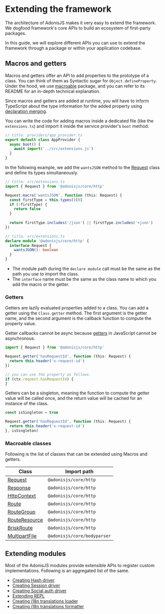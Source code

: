 # Extending the framework

The architecture of AdonisJS makes it very easy to extend the framework. We dogfood framework's core APIs to build an ecosystem of first-party packages.

In this guide, we will explore different APIs you can use to extend the framework through a package or within your application codebase.

## Macros and getters

Macros and getters offer an API to add properties to the prototype of a class. You can think of them as Syntactic sugar for `Object.defineProperty`. Under the hood, we use [macroable](https://github.com/poppinss/macroable) package, and you can refer to its README for an in-depth technical explanation.

Since macros and getters are added at runtime, you will have to inform TypeScript about the type information for the added property using [declaration merging](https://www.typescriptlang.org/docs/handbook/declaration-merging.html).

You can write the code for adding macros inside a dedicated file (like the `extensions.ts`) and import it inside the service provider's `boot` method.

```ts
// title: providers/app_provider.ts
export default class AppProvider {
  async boot() {
    await import('../src/extensions.js')
  }
}
```

In the following example, we add the `wantsJSON` method to the [Request](../http/request.md) class and define its types simultaneously.

```ts
// title: src/extensions.ts
import { Request } from '@adonisjs/core/http'

Request.macro('wantsJSON', function (this: Request) {
  const firstType = this.types()[0]
  if (!firstType) {
    return false
  }
  
  return firstType.includes('/json') || firstType.includes('+json')
})
```

```ts
// title: src/extensions.ts
declare module '@adonisjs/core/http' {
  interface Request {
    wantsJSON(): boolean
  }
}
```

- The module path during the `declare module` call must be the same as the path you use to import the class.
- The `interface` name must be the same as the class name to which you add the macro or the getter.

### Getters

Getters are lazily evaluated properties added to a class. You can add a getter using the `Class.getter` method. The first argument is the getter name, and the second argument is the callback function to compute the property value.

Getter callbacks cannot be async because [getters](https://developer.mozilla.org/en-US/docs/Web/JavaScript/Reference/Functions/get) in JavaScript cannot be asynchronous.

```ts
import { Request } from '@adonisjs/core/http'

Request.getter('hasRequestId', function (this: Request) {
  return this.header('x-request-id')
})

// you can use the property as follows.
if (ctx.request.hasRequestId) {
}
```

Getters can be a singleton, meaning the function to compute the getter value will be called once, and the return value will be cached for an instance of the class.

```ts
const isSingleton = true

Request.getter('hasRequestId', function (this: Request) {
  return this.header('x-request-id')
}, isSingleton)
```

### Macroable classes

Following is the list of classes that can be extended using Macros and getters.

| Class | Import path |
|------|------------|
| [Request](https://github.com/adonisjs/http-server/blob/next/src/request.ts) | `@adonisjs/core/http` |
| [Response](https://github.com/adonisjs/http-server/blob/next/src/response.ts) | `@adonisjs/core/http` |
| [HttpContext](https://github.com/adonisjs/http-server/blob/next/src/http_context/main.ts) | `@adonisjs/core/http` |
| [Route](https://github.com/adonisjs/http-server/blob/next/src/router/route.ts) | `@adonisjs/core/http` |
| [RouteGroup](https://github.com/adonisjs/http-server/blob/next/src/router/group.ts) | `@adonisjs/core/http` |
| [RouteResource](https://github.com/adonisjs/http-server/blob/next/src/router/resource.ts) | `@adonisjs/core/http` |
| [BriskRoute](https://github.com/adonisjs/http-server/blob/next/src/router/brisk.ts) | `@adonisjs/core/http` |
| [MultipartFile](https://github.com/adonisjs/bodyparser/blob/next/src/multipart/file.ts) | `@adonisjs/core/bodyparser` |

## Extending modules
Most of the AdonisJS modules provide extensible APIs to register custom implementations. Following is an aggregated list of the same.

- [Creating Hash driver](../security/hash.md#creating-a-custom-hash-driver)
- [Creating Session driver](../http/session.md#creating-a-custom-session-driver)
- [Creating Social auth driver](../digging_deeper/social_auth.md#creating-a-custom-social-driver)
- [Extending REPL](../ace/repl.md#adding-custom-methods-to-repl)
- [Creating i18n translations loader](../digging_deeper/i18n.md#creating-a-custom-translation-loader)
- [Creating i18n translations formatter](../digging_deeper/i18n.md#creating-a-custom-translation-formatter)
